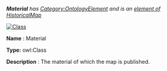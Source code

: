 ___Material__ 
 has
 [Category:OntologyElement](../../Category/OntologyElement "Category:OntologyElement") 
 and is an
 [element of](../../Property/ElementOf "Property:ElementOf") 
[HistoricalMap](../../Submissions/HistoricalMap "Submissions:HistoricalMap")_




  





[![Class](../../images/thumb/2/27/Class.gif/45px-Class.gif)](../../Image/Class.gif "Class")


__Name__ 
 : Material
 



__Type:__ 
 owl:Class
 



__Description__ 
 : The material of which the map is published.